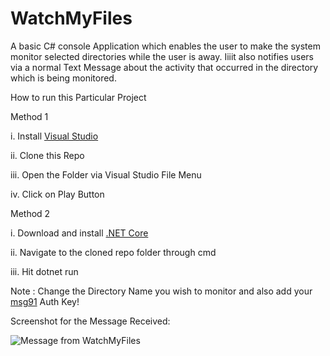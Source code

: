 # WatchMyFiles
A basic C# console Application which enables the user to make the system monitor selected directories while the user is away. Iiiit also notifies users via a normal Text Message about the activity that occurred in the directory which is being monitored.

How to run this Particular Project

Method 1


i. Install [Visual Studio](https://code.visualstudio.com/download)


ii. Clone this Repo


iii. Open the Folder via Visual Studio File Menu


iv. Click on Play Button


Method 2


i. Download and install [.NET Core](https://download.visualstudio.microsoft.com/download/pr/73718445-e2bd-40b7-b698-e8a9ac65f4e5/0816570f697c4e8f1b53ecfb33eaed7f/dotnet-sdk-3.1.300-win-x64.exe
)


ii. Navigate to the cloned repo folder through cmd


iii. Hit dotnet run


Note : Change the Directory Name you wish to monitor and also add your [msg91](https://msg91.com/) Auth Key!


Screenshot for the Message Received:


![Message from WatchMyFiles](https://i.ibb.co/QrXPMw6/Screenshot-20200525-233557.jpg)
